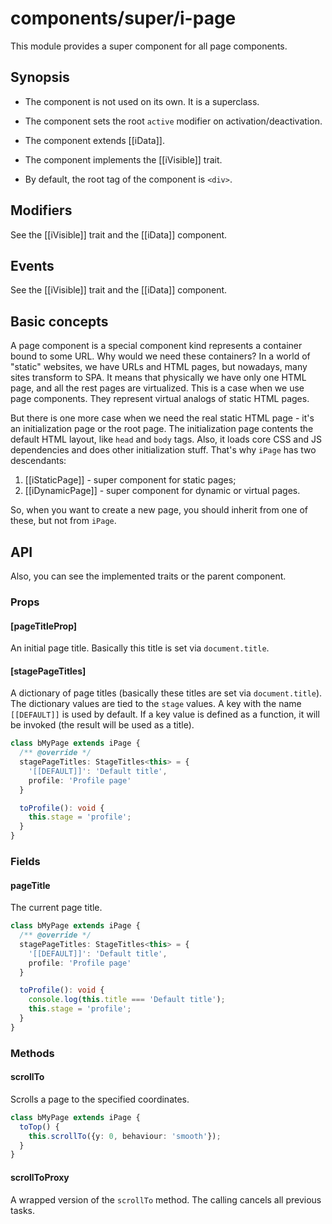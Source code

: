 # components/super/i-page

This module provides a super component for all page components.

## Synopsis

* The component is not used on its own. It is a superclass.

* The component sets the root `active` modifier on activation/deactivation.

* The component extends [[iData]].

* The component implements the [[iVisible]] trait.

* By default, the root tag of the component is `<div>`.

## Modifiers

See the [[iVisible]] trait and the [[iData]] component.

## Events

See the [[iVisible]] trait and the [[iData]] component.

## Basic concepts

A page component is a special component kind represents a container bound to some URL.
Why would we need these containers? In a world of "static" websites, we have URLs and HTML pages,
but nowadays, many sites transform to SPA. It means that physically we have only one HTML page, and all the rest pages are virtualized.
This is a case when we use page components. They represent virtual analogs of static HTML pages.

But there is one more case when we need the real static HTML page - it's an initialization page or the root page.
The initialization page contents the default HTML layout, like `head` and `body` tags. Also,
it loads core CSS and JS dependencies and does other initialization stuff. That's why `iPage` has two descendants:

1. [[iStaticPage]] - super component for static pages;
2. [[iDynamicPage]] - super component for dynamic or virtual pages.

So, when you want to create a new page, you should inherit from one of these, but not from  `iPage`.

## API

Also, you can see the implemented traits or the parent component.

### Props

#### [pageTitleProp]

An initial page title. Basically this title is set via `document.title`.

#### [stagePageTitles]

A dictionary of page titles (basically these titles are set via `document.title`). The dictionary values are tied
to the `stage` values. A key with the name `[[DEFAULT]]` is used by default. If a key value is defined as a function,
it will be invoked (the result will be used as a title).

```typescript
class bMyPage extends iPage {
  /** @override */
  stagePageTitles: StageTitles<this> = {
    '[[DEFAULT]]': 'Default title',
    profile: 'Profile page'
  }

  toProfile(): void {
    this.stage = 'profile';
  }
}
```

### Fields

#### pageTitle

The current page title.

```typescript
class bMyPage extends iPage {
  /** @override */
  stagePageTitles: StageTitles<this> = {
    '[[DEFAULT]]': 'Default title',
    profile: 'Profile page'
  }

  toProfile(): void {
    console.log(this.title === 'Default title');
    this.stage = 'profile';
  }
}
```

### Methods

#### scrollTo

Scrolls a page to the specified coordinates.

```typescript
class bMyPage extends iPage {
  toTop() {
    this.scrollTo({y: 0, behaviour: 'smooth'});
  }
}
```

#### scrollToProxy

A wrapped version of the `scrollTo` method. The calling cancels all previous tasks.
